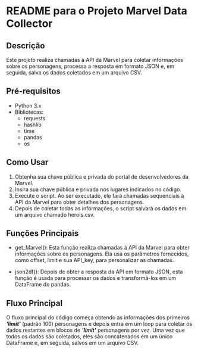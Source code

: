 # README para o Projeto Marvel Data Collector
## Descrição
Este projeto realiza chamadas à API da Marvel para coletar informações sobre os personagens, processa a resposta em formato JSON e, em seguida, salva os dados coletados em um arquivo CSV.

## Pré-requisitos
- Python 3.x
- Bibliotecas:
    - requests
    - hashlib
    - time
    - pandas
    - os

## Como Usar
1. Obtenha sua chave pública e privada do portal de desenvolvedores da Marvel.
2. Insira sua chave pública e privada nos lugares indicados no código.
3. Execute o script. Ao ser executado, ele fará chamadas sequenciais à API da Marvel para obter detalhes dos personagens.
4. Depois de coletar todas as informações, o script salvará os dados em um arquivo chamado herois.csv.

## Funções Principais
* get_Marvel(): Esta função realiza chamadas à API da Marvel para obter informações sobre os personagens. Ela usa os parâmetros fornecidos, como offset, limit e sua API_key, para personalizar as chamadas.

* json2df(): Depois de obter a resposta da API em formato JSON, esta função é usada para processar os dados e transformá-los em um DataFrame do pandas.

## Fluxo Principal
O fluxo principal do código começa obtendo as informações dos primeiros ***'limit'*** (padrão 100) personagens e depois entra em um loop para coletar os dados restantes em blocos de ***'limit'*** personagens por vez. Uma vez que todos os dados são coletados, eles são concatenados em um único DataFrame e, em seguida, salvos em um arquivo CSV.